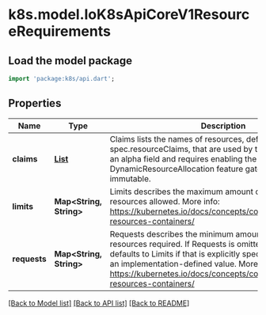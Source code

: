 # k8s.model.IoK8sApiCoreV1ResourceRequirements

## Load the model package
```dart
import 'package:k8s/api.dart';
```

## Properties
Name | Type | Description | Notes
------------ | ------------- | ------------- | -------------
**claims** | [**List<IoK8sApiCoreV1ResourceClaim>**](IoK8sApiCoreV1ResourceClaim.md) | Claims lists the names of resources, defined in spec.resourceClaims, that are used by this container.  This is an alpha field and requires enabling the DynamicResourceAllocation feature gate.  This field is immutable. | [optional] [default to const []]
**limits** | **Map<String, String>** | Limits describes the maximum amount of compute resources allowed. More info: https://kubernetes.io/docs/concepts/configuration/manage-resources-containers/ | [optional] [default to const {}]
**requests** | **Map<String, String>** | Requests describes the minimum amount of compute resources required. If Requests is omitted for a container, it defaults to Limits if that is explicitly specified, otherwise to an implementation-defined value. More info: https://kubernetes.io/docs/concepts/configuration/manage-resources-containers/ | [optional] [default to const {}]

[[Back to Model list]](../README.md#documentation-for-models) [[Back to API list]](../README.md#documentation-for-api-endpoints) [[Back to README]](../README.md)


